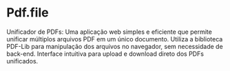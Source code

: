 # Pdf.file
Unificador de PDFs: Uma aplicação web simples e eficiente que permite unificar múltiplos arquivos PDF em um único documento. Utiliza a biblioteca PDF-Lib para manipulação dos arquivos no navegador, sem necessidade de back-end. Interface intuitiva para upload e download direto dos PDFs unificados.
